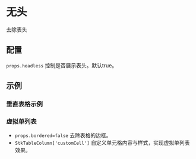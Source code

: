 # 无头

去除表头

## 配置

`props.headless` 控制是否展示表头。默认true。


## 示例
### 垂直表格示例
<demo vue="../../../docs-demo/basic/headless/Headless.vue"></demo>

### 虚拟单列表
* `props.bordered=false` 去除表格的边框。
* `StkTableColumn['customCell']` 自定义单元格内容与样式，实现虚拟单列表效果。

<demo vue="../../../docs-demo/basic/headless/HeadlessSingle/index.vue"></demo>






